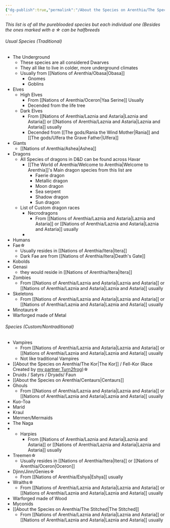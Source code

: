 ```yaml
---
{"dg-publish":true,"permalink":"/About the Species on Arenthia/The Species of Arenthia/","tags":["Species"]}
---
```


*This list is of all the pureblooded species but each individual one (Besides the ones marked with a ☆  can be halfbreeds*

###### Usual Species (Traditional)
- The Underground
	- These species are all considered Dwarves
	- They all like to live in colder, more underground climates
	- Usually from [[Nations of Arenthia/Obasa\|Obasa]]
		- Gnomes
		- Goblins
- Elves
	- High Elves 
		- From [[Nations of Arenthia/Oceron\|Yaa Serine]] Usually
		- Decended from the life tree
	- Dark Elves
		- From [[Nations of Arenthia/Laznia and Astaria\|Laznia and Astaria]] or [[Nations of Arenthia/Laznia and Astaria\|Laznia and Astaria]] usually
		- Decended from [[The gods/Rania the Wind Mother\|Rania]] and [[The gods/Ulfera the Grave Father\|Ulfera]]
- Giants
	- [[Nations of Arenthia/Ashea\|Ashea]]
- Dragons
	- All Species of dragons in D&D can be found across Havar
		- [[The World of Arenthia/Welcome to Arenthia\|Welcome to Arenthia]]'s Main dragon species from this list are  
		    - Faerie dragon
		    - Metallic dragon
		    - Moon dragon
		    - Sea serpent
		    - Shadow dragon
		    - Sun dragon
	- List of Custom dragon races
		- Necrodragons
			- From [[Nations of Arenthia/Laznia and Astaria\|Laznia and Astaria]] or [[Nations of Arenthia/Laznia and Astaria\|Laznia and Astaria]] usually
		- 
- Humans
- Fae☆ 
	- Usually resides in [[Nations of Arenthia/Itera\|Itera]] 
	- Dark Fae are from [[Nations of Arenthia/Itera\|Death's Gate]]
- Kobolds
- Genasi
	- they would reside in [[Nations of Arenthia/Itera\|Itera]]
- Zombies
	- From [[Nations of Arenthia/Laznia and Astaria\|Laznia and Astaria]] or [[Nations of Arenthia/Laznia and Astaria\|Laznia and Astaria]] usually
- Skeletons
	- From [[Nations of Arenthia/Laznia and Astaria\|Laznia and Astaria]] or [[Nations of Arenthia/Laznia and Astaria\|Laznia and Astaria]] usually
- Minotaurs☆ 
- Warforged made of Metal
###### Species (Custom/Nontraditional)
- Vampires
	-  From [[Nations of Arenthia/Laznia and Astaria\|Laznia and Astaria]] or [[Nations of Arenthia/Laznia and Astaria\|Laznia and Astaria]] usually
	- Not like traditional Vampires
- [[About the Species on Arenthia/The Kor\|The Kor]] / Fell-Kor (Race Created by [my partner Turn2frog](https://www.dndbeyond.com/members/_Turn2Frog_))☆ 
- Druids / Satyrs / Dryads/ Faun
- [[About the Species on Arenthia/Centaurs\|Centaurs]]
- Ghouls
	- From [[Nations of Arenthia/Laznia and Astaria\|Laznia and Astaria]] or [[Nations of Arenthia/Laznia and Astaria\|Laznia and Astaria]] usually
- Kuo-Toa 
- Marid 
- Kraul
- Mermen/Mermaids
- The Naga
- - Harpies
	- From [[Nations of Arenthia/Laznia and Astaria\|Laznia and Astaria]] or [[Nations of Arenthia/Laznia and Astaria\|Laznia and Astaria]] usually
- Treemen☆ 
	-  Usually resides in [[Nations of Arenthia/Itera\|Itera]] or [[Nations of Arenthia/Oceron\|Oceron]] 
- Djinn/Jinn/Genies☆ 
	- From [[Nations of Arenthia/Eshya\|Eshya]] usually
- Wraiths☆ 
	- From [[Nations of Arenthia/Laznia and Astaria\|Laznia and Astaria]] or [[Nations of Arenthia/Laznia and Astaria\|Laznia and Astaria]] usually
- Warforged made of Wood
- Myconids
- [[About the Species on Arenthia/The Stitched\|The Stitched]]
	-  From [[Nations of Arenthia/Laznia and Astaria\|Laznia and Astaria]] or [[Nations of Arenthia/Laznia and Astaria\|Laznia and Astaria]] usually